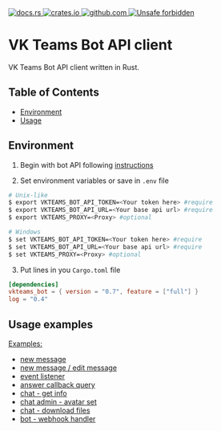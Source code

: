 <div>
<a href="https://docs.rs/vkteams-bot/latest/vkteams_bot/">
    <img src="https://img.shields.io/docsrs/vkteams-bot/latest" alt="docs.rs">
</a>
<a href="https://crates.io/crates/vkteams-bot">
    <img src="https://img.shields.io/crates/v/vkteams-bot" alt="crates.io">
</a>
 <a href="https://github.com/k05h31/vkteams-bot/actions">
    <img src="https://github.com/k05h31/vkteams-bot/workflows/Rust/badge.svg" alt="github.com">
</a>
 <a href="https://github.com/rust-secure-code/safety-dance/">
    <img src="https://img.shields.io/badge/unsafe-forbidden-success.svg" alt="Unsafe forbidden">
</a>
</div>

# VK Teams Bot API client

VK Teams Bot API client written in Rust.

## Table of Contents

- [Environment](#environment)
- [Usage](#usage-examples)

## Environment

1. Begin with bot API following [instructions](https://teams.vk.com/botapi/?lang=en)

2. Set environment variables or save in `.env` file

```bash
# Unix-like
$ export VKTEAMS_BOT_API_TOKEN=<Your token here> #require
$ export VKTEAMS_BOT_API_URL=<Your base api url> #require
$ export VKTEAMS_PROXY=<Proxy> #optional

# Windows
$ set VKTEAMS_BOT_API_TOKEN=<Your token here> #require
$ set VKTEAMS_BOT_API_URL=<Your base api url> #require
$ set VKTEAMS_PROXY=<Proxy> #optional
```

3. Put lines in you `Cargo.toml` file

```toml
[dependencies]
vkteams_bot = { version = "0.7", feature = ["full"] }
log = "0.4"
```

## Usage examples

[Examples:](examples)

- [new message](examples/new_message.rs)
- [new message / edit message](examples/emul_chat_gpt.rs)
- [event listener](examples/event_listener.rs)
- [answer callback query](examples/callback_query.rs)
- [chat - get info](examples/chat_get_info.rs)
- [chat admin - avatar set](examples/chat_admin_avatar_set.rs)
- [chat - download files](examples/chat_get_file.rs)
- [bot - webhook handler](examples/prometheus_webhook.rs)

